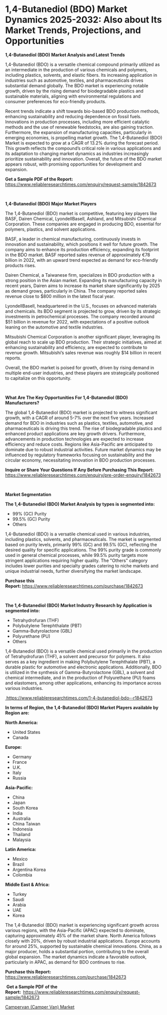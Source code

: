 <p><h1>1,4-Butanediol (BDO) Market Dynamics 2025-2032: Also about Its Market Trends, Projections, and Opportunities</h1></p><p><strong>1,4-Butanediol (BDO) Market Analysis and Latest Trends</strong></p>
<p><p>1,4-Butanediol (BDO) is a versatile chemical compound primarily utilized as an intermediate in the production of various chemicals and polymers, including plastics, solvents, and elastic fibers. Its increasing application in industries such as automotive, textiles, and pharmaceuticals drives substantial demand globally. The BDO market is experiencing notable growth, driven by the rising demand for biodegradable plastics and sustainable materials, aligning with environmental regulations and consumer preferences for eco-friendly products.</p><p>Recent trends indicate a shift towards bio-based BDO production methods, enhancing sustainability and reducing dependence on fossil fuels. Innovations in production processes, including more efficient catalytic methods and the use of renewable feedstocks, are also gaining traction. Furthermore, the expansion of manufacturing capacities, particularly in emerging economies, is propelling market growth. The 1,4-Butanediol (BDO) Market is expected to grow at a CAGR of 13.2% during the forecast period. This growth reflects the compound’s critical role in various applications and its adaptation to changing market dynamics as industries increasingly prioritize sustainability and innovation. Overall, the future of the BDO market appears robust, with promising opportunities for development and expansion.</p></p>
<p><strong>Get a Sample PDF of the Report:&nbsp;</strong> <a href="https://www.reliableresearchtimes.com/enquiry/request-sample/1842673?utm_campaign=2267&utm_medium=2&utm_source=Github&utm_content=ia&utm_term=26032025&utm_id=14-butanediol-bdo">https://www.reliableresearchtimes.com/enquiry/request-sample/1842673</a></p>
<p>&nbsp;</p>
<p><strong>1,4-Butanediol (BDO) Major Market Players</strong></p>
<p><p>The 1,4-Butanediol (BDO) market is competitive, featuring key players like BASF, Dairen Chemical, LyondellBasell, Ashland, and Mitsubishi Chemical Corporation. These companies are engaged in producing BDO, essential for polymers, plastics, and solvent applications.</p><p>BASF, a leader in chemical manufacturing, continuously invests in innovation and sustainability, which positions it well for future growth. The company aims to enhance its production efficiency, expanding its footprint in the BDO market. BASF reported sales revenue of approximately €78 billion in 2022, with an upward trend expected as demand for eco-friendly products rises.</p><p>Dairen Chemical, a Taiwanese firm, specializes in BDO production with a strong position in the Asian market. Expanding its manufacturing capacity in recent years, Dairen aims to increase its market share significantly by 2025 as demand grows, particularly in China. The company reported sales revenue close to $800 million in the latest fiscal year.</p><p>LyondellBasell, headquartered in the U.S., focuses on advanced materials and chemicals. Its BDO segment is projected to grow, driven by its strategic investments in petrochemical processes. The company recorded around $51 billion in revenue for 2022, with expectations of a positive outlook leaning on the automotive and textile industries.</p><p>Mitsubishi Chemical Corporation is another significant player, leveraging its global reach to scale up BDO production. Their strategic initiatives, aimed at enhancing sustainability and efficiency, are expected to contribute to revenue growth. Mitsubishi’s sales revenue was roughly $14 billion in recent reports.</p><p>Overall, the BDO market is poised for growth, driven by rising demand in multiple end-user industries, and these players are strategically positioned to capitalize on this opportunity.</p></p>
<p>&nbsp;</p>
<p><strong>What Are The Key Opportunities For 1,4-Butanediol (BDO) Manufacturers?</strong></p>
<p><p>The global 1,4-Butanediol (BDO) market is projected to witness significant growth, with a CAGR of around 5-7% over the next five years. Increased demand for BDO in industries such as plastics, textiles, automotive, and pharmaceuticals is driving this trend. The rise of biodegradable plastics and enhanced product applications are key growth drivers. Furthermore, advancements in production technologies are expected to increase efficiency and reduce costs. Regions like Asia-Pacific are anticipated to dominate due to robust industrial activities. Future market dynamics may be influenced by regulatory frameworks focusing on sustainability and the circular economy, necessitating innovation in BDO production processes.</p></p>
<p><strong>Inquire or Share Your Questions If Any Before Purchasing This Report:</strong> <a href="https://www.reliableresearchtimes.com/enquiry/pre-order-enquiry/1842673?utm_campaign=2267&utm_medium=2&utm_source=Github&utm_content=ia&utm_term=26032025&utm_id=14-butanediol-bdo">https://www.reliableresearchtimes.com/enquiry/pre-order-enquiry/1842673</a></p>
<p>&nbsp;</p>
<p><strong>Market Segmentation</strong></p>
<p><strong>The 1,4-Butanediol (BDO) Market Analysis by types is segmented into:</strong></p>
<p><ul><li>99% (GC) Purity</li><li>99.5% (GC) Purity</li><li>Others</li></ul></p>
<p><p>1,4-Butanediol (BDO) is a versatile chemical used in various industries, including plastics, solvents, and pharmaceuticals. The market is segmented based on purity levels, primarily 99% (GC) and 99.5% (GC), reflecting the desired quality for specific applications. The 99% purity grade is commonly used in general chemical processes, while 99.5% purity targets more stringent applications requiring higher quality. The "Others" category includes lower purities and specialty grades catering to niche markets and unique industrial needs, further diversifying the market landscape.</p></p>
<p><strong>Purchase this Report:&nbsp;</strong><a href="https://www.reliableresearchtimes.com/purchase/1842673?utm_campaign=2267&utm_medium=2&utm_source=Github&utm_content=ia&utm_term=26032025&utm_id=14-butanediol-bdo">https://www.reliableresearchtimes.com/purchase/1842673</a></p>
<p>&nbsp;</p>
<p><strong>The 1,4-Butanediol (BDO) Market Industry Research by Application is segmented into:</strong></p>
<p><ul><li>Tetrahydrofuran (THF)</li><li>Polybutylene Terephthalate (PBT)</li><li>Gamma-Butyrolactone (GBL)</li><li>Polyurethane (PU)</li><li>Others</li></ul></p>
<p><p>1,4-Butanediol (BDO) is a versatile chemical used primarily in the production of Tetrahydrofuran (THF), a solvent and precursor for polymers. It also serves as a key ingredient in making Polybutylene Terephthalate (PBT), a durable plastic for automotive and electronic applications. Additionally, BDO is utilized in the synthesis of Gamma-Butyrolactone (GBL), a solvent and chemical intermediate, and in the production of Polyurethane (PU) foams and elastomers, among other applications, enhancing its importance across various industries.</p></p>
<p><a href="https://www.reliableresearchtimes.com/1-4-butanediol-bdo--r1842673?utm_campaign=2267&utm_medium=2&utm_source=Github&utm_content=ia&utm_term=26032025&utm_id=14-butanediol-bdo">&nbsp;https://www.reliableresearchtimes.com/1-4-butanediol-bdo--r1842673</a></p>
<p><strong>In terms of Region, the 1,4-Butanediol (BDO) Market Players available by Region are:</strong></p>
<p>
    <p> <strong> North America: </strong>
        <ul>
            <li>United States</li>
            <li>Canada</li>
        </ul>
        </p> 
    <p> <strong> Europe: </strong>
        <ul>
            <li>Germany</li>
            <li>France</li>
            <li>U.K.</li>
            <li>Italy</li>
            <li>Russia</li>
        </ul>
        </p> 
    <p> <strong> Asia-Pacific: </strong>
        <ul>
            <li>China</li>
            <li>Japan</li>
            <li>South Korea</li>
            <li>India</li>
            <li>Australia</li>
            <li>China Taiwan</li>
            <li>Indonesia</li>
            <li>Thailand</li>
            <li>Malaysia</li>
        </ul>
        </p> 
    <p> <strong> Latin America: </strong>
        <ul>
            <li>Mexico</li>
            <li>Brazil</li>
            <li>Argentina Korea</li>
            <li>Colombia</li>
        </ul>
        </p> 
    <p> <strong> Middle East & Africa: </strong>
        <ul>
            <li>Turkey</li>
            <li>Saudi</li>
            <li>Arabia</li>
            <li>UAE</li>
            <li>Korea</li>
        </ul>
    </p>
    </p>
<p><p>The 1,4-Butanediol (BDO) market is experiencing significant growth across various regions, with the Asia-Pacific (APAC) expected to dominate, capturing approximately 45% of the market share. North America follows closely with 20%, driven by robust industrial applications. Europe accounts for around 25%, supported by sustainable chemical innovations. China, as a major producer, holds a substantial portion, contributing to the overall global expansion. The market dynamics indicate a favorable outlook, particularly in APAC, as demand for BDO continues to rise.</p></p>
<p><strong>Purchase this Report: </strong><a href="https://www.reliableresearchtimes.com/purchase/1842673?utm_campaign=2267&utm_medium=2&utm_source=Github&utm_content=ia&utm_term=26032025&utm_id=14-butanediol-bdo">https://www.reliableresearchtimes.com/purchase/1842673</a></p>
<p>&nbsp;<strong>Get a Sample PDF of the Report:&nbsp;&nbsp;</strong><a href="https://www.reliableresearchtimes.com/enquiry/request-sample/1842673?utm_campaign=2267&utm_medium=2&utm_source=Github&utm_content=ia&utm_term=26032025&utm_id=14-butanediol-bdo">https://www.reliableresearchtimes.com/enquiry/request-sample/1842673</a></p>
<p><strong></strong></p>
<p><p><a href="https://github.com/klindsey95/Market-Research-Report-List-1/blob/main/campervan-camper-van-market.md?utm_campaign=2267&utm_medium=2&utm_source=Github&utm_content=ia&utm_term=26032025&utm_id=14-butanediol-bdo">Campervan (Camper Van) Market</a></p></p>